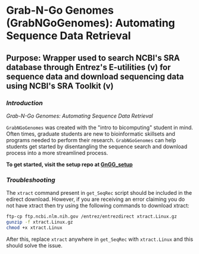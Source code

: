 # Grab-N-Go Genomes (GrabNGoGenomes): Automating Sequence Data Retrieval
## Purpose: Wrapper used to search NCBI's SRA database through Entrez's E-utilities (v) for sequence data and download sequencing data using NCBI's SRA Toolkit (v) 

### _Introduction_
_Grab-N-Go Genomes: Automating Sequence Data Retrieval_ 

`GrabNGoGenomes` was created with the "intro to bicomputing" student in mind. Often times, graduate students are new to bioinformatic skillsets and programs needed to perform their research. `GrabNGoGenomes` can help students get started by disentangling the sequence search and download process into a more streamlined process.

__To get started, visit the setup repo at [GnGG_setup](https://github.com/adc0032/GnGG_setup/blob/master/README.md)__

### _Troubleshooting_
The `xtract` command present in `get_SeqRec` script should be included in the edirect download. However, if you are receiving an error claiming you do not have xtract then try using the following commands to download xtract:

``` bash
ftp-cp ftp.ncbi.nlm.nih.gov /entrez/entrezdirect xtract.Linux.gz
gunzip -f xtract.Linux.gz
chmod +x xtract.Linux
```
After this, replace `xtract` anywhere in `get_SeqRec` with `xtract.Linux` and this should solve the issue.
